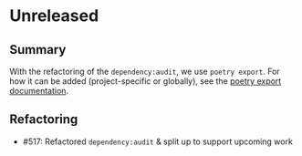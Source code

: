 # Unreleased

## Summary

With the refactoring of the `dependency:audit`, we use `poetry export`. For how it can
be added (project-specific or globally), see the
[poetry export documentation](https://github.com/python-poetry/poetry-plugin-export).

## Refactoring

* #517: Refactored `dependency:audit` & split up to support upcoming work
